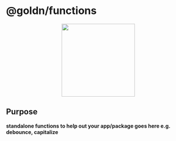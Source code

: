 # @goldn/functions

<p align="center">
    <img src="https://avatars.githubusercontent.com/u/78441134?s=200&v=4" height="200">
</p>

## Purpose

<b>standalone functions to help out your app/package goes here e.g. debounce, capitalize</b>
